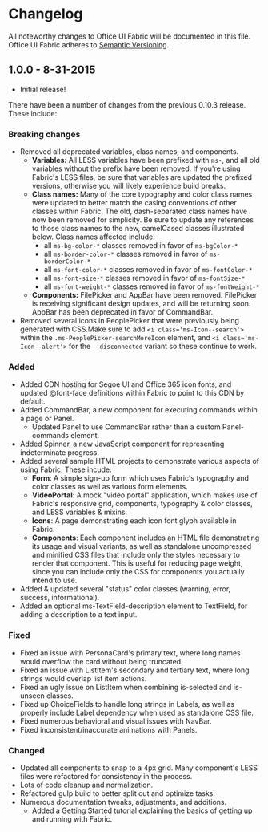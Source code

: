 # Changelog

All noteworthy changes to Office UI Fabric will be documented in this file. Office UI Fabric adheres to [Semantic Versioning](http://semver.org/).

## 1.0.0 - 8-31-2015

- Initial release!

There have been a number of changes from the previous 0.10.3 release. These include:

### Breaking changes
  - Removed all deprecated variables, class names, and components.
    - **Variables:** All LESS variables have been prefixed with `ms-`, and all old variables without the prefix have been removed. If you're using Fabric's LESS files, be sure that variables are updated the prefixed versions, otherwise you will likely experience build breaks.
    - **Class names:** Many of the core typography and color class names were updated to better match the casing conventions of other classes within Fabric. The old, dash-separated class names have now been removed for simplicity. Be sure to update any references to those class names to the new, camelCased classes illustrated below. Class names affected include:
      - all `ms-bg-color-*` classes removed in favor of `ms-bgColor-*`
      - all `ms-border-color-*` classes removed in favor of `ms-borderColor-*`
      - all `ms-font-color-*` classes removed in favor of `ms-fontColor-*`
      - all `ms-font-size-*` classes removed in favor of `ms-fontSize-*`
      - all `ms-font-weight-*` classes removed in favor of `ms-fontWeight-*`
    - **Components:** FilePicker and AppBar have been removed. FilePicker is receiving significant design updates, and will be returning soon. AppBar has been deprecated in favor of CommandBar.
  - Removed several icons in PeoplePicker that were previously being generated with CSS.Make sure to add `<i class='ms-Icon--search'>` within the `.ms-PeoplePicker-searchMoreIcon` element, and `<i class='ms-Icon--alert'>` for the `--disconnected` variant so these continue to work.

### Added
  - Added CDN hosting for Segoe UI and Office 365 icon fonts, and updated @font-face definitions within Fabric to point to this CDN by default.
  - Added CommandBar, a new component for executing commands within a page or Panel.
    - Updated Panel to use CommandBar rather than a custom Panel-commands element.
  - Added Spinner, a new JavaScript component for representing indeterminate progress.
  - Added several sample HTML projects to demonstrate various aspects of using Fabric. These incude:
    - **Form**: A simple sign-up form which uses Fabric's typography and color classes as well as various form elements.
    - **VideoPortal**: A mock "video portal" application, which makes use of Fabric's responsive grid, components, typography & color classes, and LESS variables & mixins.
    - **Icons**: A page demonstrating each icon font glyph available in Fabric.
    - **Components**: Each component includes an HTML file demonstrating its usage and visual variants, as well as standalone uncompressed and minified CSS files that include only the styles necessary to render that component. This is useful for reducing page weight, since you can include only the CSS for components you actually intend to use.
  - Added & updated several "status" color classes (warning, error, success, informational).
  - Added an optional ms-TextField-description element to TextField, for adding a description to a text input.

### Fixed
  - Fixed an issue with PersonaCard's primary text, where long names would overflow the card without being truncated.
  - Fixed an issue with ListItem's secondary and tertiary text, where long strings would overlap list item actions.
  - Fixed an ugly issue on ListItem when combining is-selected and is-unseen classes.
  - Fixed up ChoiceFields to handle long strings in Labels, as well as properly include Label dependency when used as standalone CSS file.
  - Fixed numerous behavioral and visual issues with NavBar.
  - Fixed inconsistent/inaccurate animations with Panels.
  
### Changed
  - Updated all components to snap to a 4px grid. Many component's LESS files were refactored for consistency in the process.
  - Lots of code cleanup and normalization.
  - Refactored gulp build to better split out and optimize tasks.
  - Numerous documentation tweaks, adjustments, and additions.
    - Added a Getting Started tutorial explaining the basics of getting up and running with Fabric.
